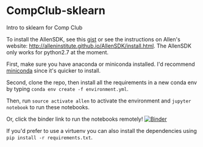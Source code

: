 # CompClub-sklearn
Intro to sklearn for Comp Club

To install the AllenSDK, see this [gist](https://gist.github.com/valentina-s/0549be1dc47b3348fdfee077f260ca08) or see the instructions on Allen's website: http://alleninstitute.github.io/AllenSDK/install.html. The AllenSDK only works for python2.7 at the moment.

First, make sure you have anaconda or miniconda installed. I'd recommend [miniconda](https://conda.io/miniconda.html) since it's quicker to install.

Second, clone the repo, then install all the requirements in a new conda env by typing `conda env create -f environment.yml`.

Then, run `source activate allen` to activate the environment and `jupyter notebook` to run these notebooks.

Or, click the binder link to run the notebooks remotely!
[![Binder](https://mybinder.org/badge.svg)](https://mybinder.org/v2/gh/dhb2128/CompClub-sklearn/docker)

If you'd prefer to use a virtuenv you can also install the dependencies using `pip install -r requirements.txt`.